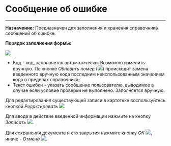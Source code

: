 ﻿# Сообщение об ошибке

__________________

**Назначение:** Предназначен для заполнения и хранения справочника сообщений об ошибке.

**Порядок заполнения формы:**

![](topic:.AddFiles.Screenshot_20135.jpg)

 * Код - код, заполняется автоматически. Возможно изменить вручную. По кнопке *Обновить номер* (![](topic:Com.AddFiles.Buttons.Btn_select.png)) происходит замена введенного вручную кода последним неиспользованным значением кода в пределах справочника;
 * Текст ошибки - указать сообщение пользователю, выводимое в случае если условие проверки не выполнено. Заполняется вручную.

Для редактирования существующей записи в картотеке воспользуйтесь кнопкой *Редактировать* ![](topic:Com.AddFiles.Buttons.Btn_Edit.png).

Для ввода в действие введенной информации нажмите на кнопку *Записать* ![](topic:Com.AddFiles.Buttons.Btn_Post.png).

Для сохранения документа и его закрытия нажмите кнопку *ОК* ![](topic:Com.AddFiles.Buttons.Btn_Ok_grey.png), иначе - *Отмена* ![](topic:Com.AddFiles.Buttons.Btn_CloseCancel.png).
